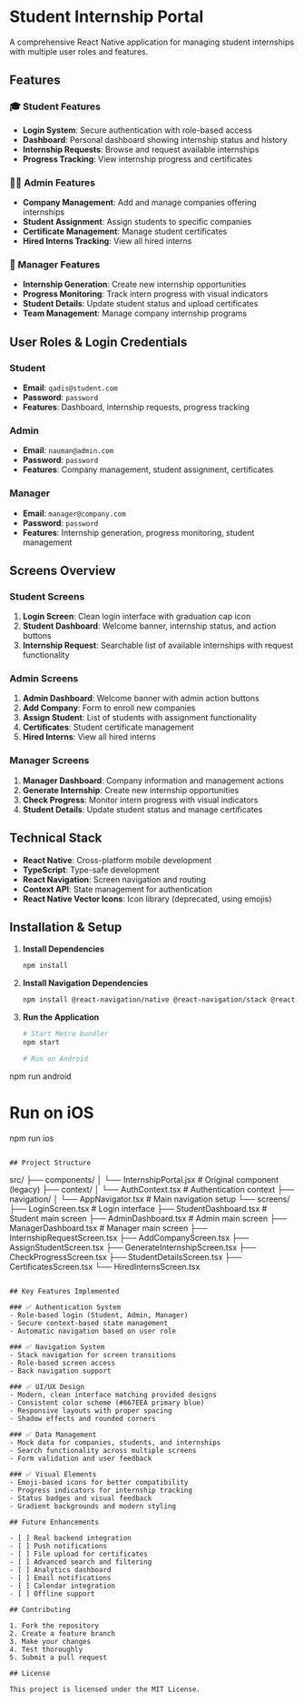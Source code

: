# Student Internship Portal

A comprehensive React Native application for managing student internships with multiple user roles and features.

## Features

### 🎓 Student Features
- **Login System**: Secure authentication with role-based access
- **Dashboard**: Personal dashboard showing internship status and history
- **Internship Requests**: Browse and request available internships
- **Progress Tracking**: View internship progress and certificates

### 👨‍💼 Admin Features
- **Company Management**: Add and manage companies offering internships
- **Student Assignment**: Assign students to specific companies
- **Certificate Management**: Manage student certificates
- **Hired Interns Tracking**: View all hired interns

### 🏢 Manager Features
- **Internship Generation**: Create new internship opportunities
- **Progress Monitoring**: Track intern progress with visual indicators
- **Student Details**: Update student status and upload certificates
- **Team Management**: Manage company internship programs

## User Roles & Login Credentials

### Student
- **Email**: `qadis@student.com`
- **Password**: `password`
- **Features**: Dashboard, internship requests, progress tracking

### Admin
- **Email**: `nauman@admin.com`
- **Password**: `password`
- **Features**: Company management, student assignment, certificates

### Manager
- **Email**: `manager@company.com`
- **Password**: `password`
- **Features**: Internship generation, progress monitoring, student management

## Screens Overview

### Student Screens
1. **Login Screen**: Clean login interface with graduation cap icon
2. **Student Dashboard**: Welcome banner, internship status, and action buttons
3. **Internship Request**: Searchable list of available internships with request functionality

### Admin Screens
1. **Admin Dashboard**: Welcome banner with admin action buttons
2. **Add Company**: Form to enroll new companies
3. **Assign Student**: List of students with assignment functionality
4. **Certificates**: Student certificate management
5. **Hired Interns**: View all hired interns

### Manager Screens
1. **Manager Dashboard**: Company information and management actions
2. **Generate Internship**: Create new internship opportunities
3. **Check Progress**: Monitor intern progress with visual indicators
4. **Student Details**: Update student status and manage certificates

## Technical Stack

- **React Native**: Cross-platform mobile development
- **TypeScript**: Type-safe development
- **React Navigation**: Screen navigation and routing
- **Context API**: State management for authentication
- **React Native Vector Icons**: Icon library (deprecated, using emojis)

## Installation & Setup

1. **Install Dependencies**
   ```bash
   npm install
   ```

2. **Install Navigation Dependencies**
   ```bash
   npm install @react-navigation/native @react-navigation/stack @react-navigation/bottom-tabs react-native-screens react-native-safe-area-context react-native-gesture-handler
   ```

3. **Run the Application**
   ```bash
   # Start Metro bundler
   npm start
   
   # Run on Android
npm run android

   # Run on iOS
   npm run ios
   ```

## Project Structure

```
src/
├── components/
│   └── InternshipPortal.jsx    # Original component (legacy)
├── context/
│   └── AuthContext.tsx         # Authentication context
├── navigation/
│   └── AppNavigator.tsx        # Main navigation setup
└── screens/
    ├── LoginScreen.tsx          # Login interface
    ├── StudentDashboard.tsx     # Student main screen
    ├── AdminDashboard.tsx       # Admin main screen
    ├── ManagerDashboard.tsx     # Manager main screen
    ├── InternshipRequestScreen.tsx
    ├── AddCompanyScreen.tsx
    ├── AssignStudentScreen.tsx
    ├── GenerateInternshipScreen.tsx
    ├── CheckProgressScreen.tsx
    ├── StudentDetailsScreen.tsx
    ├── CertificatesScreen.tsx
    └── HiredInternsScreen.tsx
```

## Key Features Implemented

### ✅ Authentication System
- Role-based login (Student, Admin, Manager)
- Secure context-based state management
- Automatic navigation based on user role

### ✅ Navigation System
- Stack navigation for screen transitions
- Role-based screen access
- Back navigation support

### ✅ UI/UX Design
- Modern, clean interface matching provided designs
- Consistent color scheme (#667EEA primary blue)
- Responsive layouts with proper spacing
- Shadow effects and rounded corners

### ✅ Data Management
- Mock data for companies, students, and internships
- Search functionality across multiple screens
- Form validation and user feedback

### ✅ Visual Elements
- Emoji-based icons for better compatibility
- Progress indicators for internship tracking
- Status badges and visual feedback
- Gradient backgrounds and modern styling

## Future Enhancements

- [ ] Real backend integration
- [ ] Push notifications
- [ ] File upload for certificates
- [ ] Advanced search and filtering
- [ ] Analytics dashboard
- [ ] Email notifications
- [ ] Calendar integration
- [ ] Offline support

## Contributing

1. Fork the repository
2. Create a feature branch
3. Make your changes
4. Test thoroughly
5. Submit a pull request

## License

This project is licensed under the MIT License.